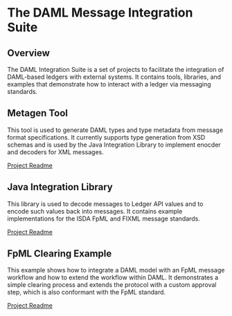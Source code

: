 # The DAML Message Integration Suite

## Overview

The DAML Integration Suite is a set of projects to facilitate the integration of DAML-based ledgers with external systems. It contains tools, libraries, and examples that demonstrate how to interact with a ledger via messaging standards.

## Metagen Tool
This tool is used to generate DAML types and type metadata from message format specifications. It currently supports type generation from XSD schemas and is used by the Java Integration Library to implement enocder and decoders for XML messages. 

[Project Readme](tool-metagen/README.md)

## Java Integration Library
This library is used to decode messages to Ledger API values and to encode such values back into messages. It contains example implementations for the ISDA FpML and FIXML message standards.

[Project Readme](lib-integration-java/README.md)

## FpML Clearing Example
This example shows how to integrate a DAML model with an FpML message workflow and how to extend the workflow within DAML. It demonstrates a simple clearing process and extends the protocol with a custom approval step, which is also conformant with the FpML standard.

[Project Readme](example-fpml-clearing-java/README.md)
